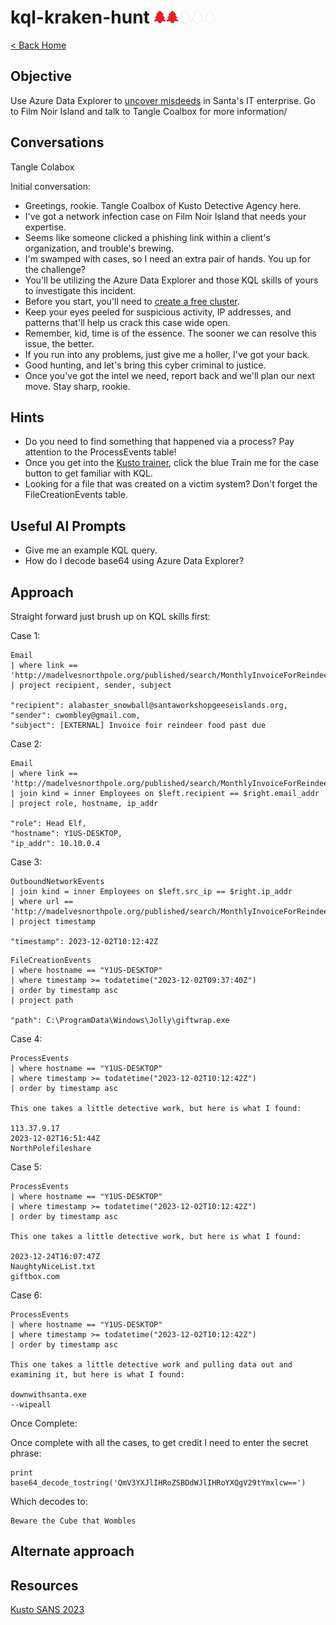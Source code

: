 # kql-kraken-hunt <img src="../img/tree-red.png" alt="drawing" width="20"/><img src="../img/tree-red.png" alt="drawing" width="20"/><img src="../img/tree-outline.png" alt="drawing" width="20"/><img src="../img/tree-outline.png" alt="drawing" width="20"/><img src="../img/tree-outline.png" alt="drawing" width="20"/>

[< Back Home](../README.md)

## Objective

Use Azure Data Explorer to [uncover misdeeds](https://detective.kusto.io/sans2023) in Santa's IT enterprise. Go to Film Noir Island and talk to Tangle Coalbox for more information/

## Conversations

Tangle Colabox

Initial conversation:

- Greetings, rookie. Tangle Coalbox of Kusto Detective Agency here.
- I've got a network infection case on Film Noir Island that needs your expertise.
- Seems like someone clicked a phishing link within a client's organization, and trouble's brewing.
- I'm swamped with cases, so I need an extra pair of hands. You up for the challenge?
- You'll be utilizing the Azure Data Explorer and those KQL skills of yours to investigate this incident.
- Before you start, you'll need to [create a free cluster](https://dataexplorer.azure.com/freecluster).
- Keep your eyes peeled for suspicious activity, IP addresses, and patterns that'll help us crack this case wide open.
- Remember, kid, time is of the essence. The sooner we can resolve this issue, the better.
- If you run into any problems, just give me a holler, I've got your back.
- Good hunting, and let's bring this cyber criminal to justice.
- Once you've got the intel we need, report back and we'll plan our next move. Stay sharp, rookie.

## Hints

- Do you need to find something that happened via a process? Pay attention to the ProcessEvents table!
- Once you get into the [Kusto trainer](https://detective.kusto.io/sans2023), click the blue Train me for the case button to get familiar with KQL.
- Looking for a file that was created on a victim system? Don't forget the FileCreationEvents table.

## Useful AI Prompts

- Give me an example KQL query.
- How do I decode base64 using Azure Data Explorer?

## Approach

Straight forward just brush up on KQL skills first:

Case 1:

```kql
Email
| where link == 'http://madelvesnorthpole.org/published/search/MonthlyInvoiceForReindeerFood.docx'
| project recipient, sender, subject

"recipient": alabaster_snowball@santaworkshopgeeseislands.org,
"sender": cwombley@gmail.com,
"subject": [EXTERNAL] Invoice foir reindeer food past due
```

Case 2:

```kql
Email
| where link == 'http://madelvesnorthpole.org/published/search/MonthlyInvoiceForReindeerFood.docx'
| join kind = inner Employees on $left.recipient == $right.email_addr
| project role, hostname, ip_addr

"role": Head Elf,
"hostname": Y1US-DESKTOP,
"ip_addr": 10.10.0.4
```

Case 3:

```kql
OutboundNetworkEvents
| join kind = inner Employees on $left.src_ip == $right.ip_addr
| where url == 'http://madelvesnorthpole.org/published/search/MonthlyInvoiceForReindeerFood.docx'
| project timestamp

"timestamp": 2023-12-02T10:12:42Z
```

```kql
FileCreationEvents
| where hostname == "Y1US-DESKTOP"
| where timestamp >= todatetime("2023-12-02T09:37:40Z")
| order by timestamp asc
| project path

"path": C:\ProgramData\Windows\Jolly\giftwrap.exe
```

Case 4:

```kql
ProcessEvents
| where hostname == "Y1US-DESKTOP"
| where timestamp >= todatetime("2023-12-02T10:12:42Z")
| order by timestamp asc

This one takes a little detective work, but here is what I found:

113.37.9.17
2023-12-02T16:51:44Z
NorthPolefileshare
```

Case 5:

```kql
ProcessEvents
| where hostname == "Y1US-DESKTOP"
| where timestamp >= todatetime("2023-12-02T10:12:42Z")
| order by timestamp asc

This one takes a little detective work, but here is what I found:

2023-12-24T16:07:47Z
NaughtyNiceList.txt
giftbox.com
```

Case 6:

```kql
ProcessEvents
| where hostname == "Y1US-DESKTOP"
| where timestamp >= todatetime("2023-12-02T10:12:42Z")
| order by timestamp asc

This one takes a little detective work and pulling data out and examining it, but here is what I found:

downwithsanta.exe
--wipeall
```

Once Complete:

Once complete with all the cases, to get credit I need to enter the secret phrase:

```kql
print base64_decode_tostring('QmV3YXJlIHRoZSBDdWJlIHRoYXQgV29tYmxlcw==')
```

Which decodes to:

```kql
Beware the Cube that Wombles
```

## Alternate approach

## Resources

[Kusto SANS 2023](https://detective.kusto.io/sans2023)

